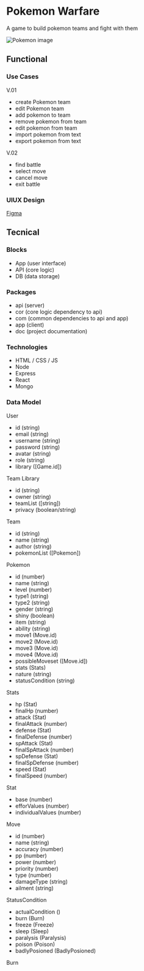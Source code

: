# Pokemon Warfare

A game to build pokemon teams and fight with them

![Pokemon image](https://media.giphy.com/media/Ml9qdzetfukLi7kCai/giphy.gif?cid=790b76112j9m649d1ezvbunwxado0yph46f46wyqdajfn0kr&ep=v1_gifs_search&rid=giphy.gif&ct=g)

## Functional

### Use Cases

V.01
- create Pokemon team
- edit Pokemon team
- add pokemon to team
- remove pokemon from team
- edit pokemon from team
- import pokemon from text
- export pokemon from text

V.02
- find battle
- select move
- cancel move
- exit battle

### UIUX Design

[Figma]()

## Tecnical

### Blocks

- App (user interface)
- API (core logic)
- DB (data storage)

### Packages

- api (server)
- cor (core logic dependency to api)
- com (common dependencies to api and app)
- app (client)
- doc (project documentation)

### Technologies

- HTML / CSS  / JS
- Node
- Express
- React
- Mongo

### Data Model

User
- id (string)
- email (string)
- username (string)
- password (string)
- avatar (string)
- role (string)
- library ([Game.id])

Team Library
- id (string)
- owner (string)
- teamList ([string])
- privacy (boolean/string)

Team
- id (string)
- name (string)
- author (string)
- pokemonList ([Pokemon])


Pokemon
- id (number)
- name (string)
- level (number)
- type1 (string)
- type2 (string)
- gender (string)
- shiny (boolean)
- item (string)
- ability (string)
- move1 (Move.id)
- move2 (Move.id)
- move3 (Move.id)
- move4 (Move.id)
- possibleMoveset ([Move.id])
- stats (Stats)
- nature (string)
- statusCondition (string)

Stats
- hp (Stat)
- finalHp (number)
- attack (Stat)
- finalAttack (number)
- defense (Stat)
- finalDefense (number)
- spAttack (Stat)
- finalSpAttack (number)
- spDefense (Stat)
- finalSpDefense (number)
- speed (Stat)
- finalSpeed (number)

Stat
- base (number)
- efforValues (number)
- individualValues (number)

Move
- id (number)
- name (string)
- accuracy (number)
- pp (number)
- power (number)
- priority (number)
- type (number)
- damageType (string)
- ailment (string)

StatusCondition
- actualCondition ()
- burn (Burn)
- freeze (Freeze)
- sleep (Sleep)
- paralysis (Paralysis)
- poison (Poison)
- badlyPosioned (BadlyPosioned)

Burn